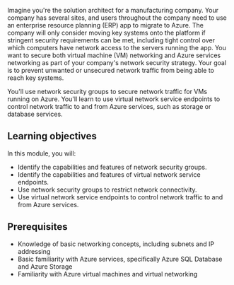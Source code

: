 Imagine you're the solution architect for a manufacturing company. Your company has several sites, and users throughout the company need to use an enterprise resource planning (ERP) app to migrate to Azure. The company will only consider moving key systems onto the platform if stringent security requirements can be met, including tight control over which computers have network access to the servers running the app. You want to secure both virtual machine (VM) networking and Azure services networking as part of your company's network security strategy. Your goal is to prevent unwanted or unsecured network traffic from being able to reach key systems.

You'll use network security groups to secure network traffic for VMs running on Azure. You'll learn to use virtual network service endpoints to control network traffic to and from Azure services, such as storage or database services.

## Learning objectives

In this module, you will:

- Identify the capabilities and features of network security groups.
- Identify the capabilities and features of virtual network service endpoints.
- Use network security groups to restrict network connectivity.
- Use virtual network service endpoints to control network traffic to and from Azure services.

## Prerequisites

- Knowledge of basic networking concepts, including subnets and IP addressing
- Basic familiarity with Azure services, specifically Azure SQL Database and Azure Storage
- Familiarity with Azure virtual machines and virtual networking

